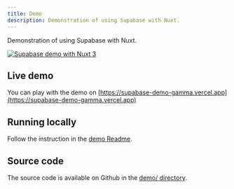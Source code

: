 ```yaml
---
title: Demo
description: Demonstration of using Supabase with Nuxt.
---
```


Demonstration of using Supabase with Nuxt.

[![Supabase demo with Nuxt 3](/demo.png)](https://supabase-demo-gamma.vercel.app)

## Live demo

You can play with the demo on [https://supabase-demo-gamma.vercel.app](https://supabase-demo-gamma.vercel.app)

## Running locally

Follow the instruction in the [demo Readme](https://github.com/nuxt-community/supabase-module/tree/main/getting-started/demo).

## Source code

The source code is available on Github in the [demo/ directory](https://github.com/nuxt-community/supabase-module/tree/main/getting-started/demo).

